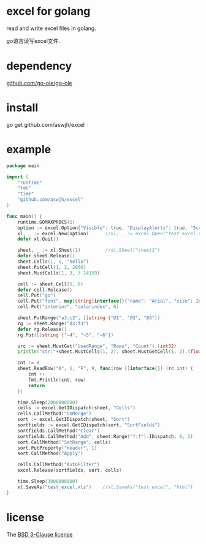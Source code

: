 ﻿# excel for golang

read and write excel files in golang.

go语言读写excel文件.

# dependency

[github.com/go-ole/go-ole][ole]

# install

go get github.com/aswjh/excel

# example
``` go
package main

import (
	"runtime"
	"fmt"
	"time"
	"github.com/aswjh/excel"
)

func main() {
	runtime.GOMAXPROCS(1)
	option := excel.Option{"Visible": true, "DisplayAlerts": true, "ScreenUpdating": true}
	xl, _ := excel.New(option)      //xl, _ := excel.Open("test_excel.xls", option)
	defer xl.Quit()

	sheet, _ := xl.Sheet(1)         //xl.Sheet("sheet1")
	defer sheet.Release()
	sheet.Cells(1, 1, "hello")
	sheet.PutCell(1, 2, 2006)
	sheet.MustCells(1, 3, 3.14159)

	cell := sheet.Cell(5, 6)
	defer cell.Release()
	cell.Put("go")
	cell.Put("font", map[string]interface{}{"name": "Arial", "size": 26, "bold": true})
	cell.Put("interior", "colorindex", 6)

	sheet.PutRange("a3:c3", []string {"@1", "@2", "@3"})
	rg := sheet.Range("d3:f3")
	defer rg.Release()
	rg.Put([]string {"~4", "~5", "~6"})

	urc := sheet.MustGet("UsedRange", "Rows", "Count").(int32)
	println("str:"+sheet.MustCells(1, 2), sheet.MustGetCell(1, 2).(float64), cell.MustGet().(string), urc)

	cnt := 0
	sheet.ReadRow("A", 1, "F", 9, func(row []interface{}) (rc int) {    //"A", 1 or 1, 9 or 1 or nothing
		cnt ++
		fmt.Println(cnt, row)
		return                                                                   //-1: break
	})

	time.Sleep(2000000000)
	cells := excel.GetIDispatch(sheet, "Cells")
	cells.CallMethod("UnMerge")
	sort := excel.GetIDispatch(sheet, "Sort")
	sortfields := excel.GetIDispatch(sort, "SortFields")
	sortfields.CallMethod("Clear")
	sortfields.CallMethod("Add", sheet.Range("f:f").IDispatch, 0, 2)
	sort.CallMethod("SetRange", cells)
	sort.PutProperty("Header", 1)
	sort.CallMethod("Apply")

	cells.CallMethod("AutoFilter")
	excel.Release(sortfields, sort, cells)

	time.Sleep(3000000000)
	xl.SaveAs("test_excel.xls")    //xl.SaveAs("test_excel", "html")
}

```

# license

The [BSD 3-Clause license][bsd]

[ole]: http://github.com/go-ole/go-ole
[bsd]: http://opensource.org/licenses/BSD-3-Clause




